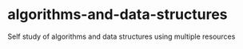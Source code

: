 # algorithms-and-data-structures
Self study of algorithms and data structures using multiple resources
